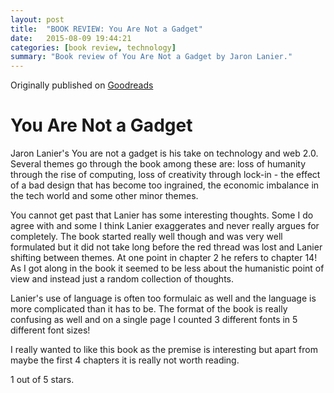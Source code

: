 ```yaml
---
layout: post
title:  "BOOK REVIEW: You Are Not a Gadget"
date:   2015-08-09 19:44:21
categories: [book review, technology]
summary: "Book review of You Are Not a Gadget by Jaron Lanier."
---
```

Originally published on [Goodreads](https://www.goodreads.com/review/show/1119330526)

# You Are Not a Gadget
Jaron Lanier's You are not a gadget is his take on technology and web 2.0. Several themes go through the book among these are: loss of humanity through the rise of computing, loss of creativity through lock-in - the effect of a bad design that has become too ingrained, the economic imbalance in the tech world and some other minor themes.

You cannot get past that Lanier has some interesting thoughts. Some I do agree with and some I think Lanier exaggerates and never really argues for completely. The book started really well though and was very well formulated but it did not take long before the red thread was lost and Lanier shifting between themes. At one point in chapter 2 he refers to chapter 14! As I got along in the book it seemed to be less about the humanistic point of view and instead just a random collection of thoughts.

Lanier's use of language is often too formulaic as well and the language is more complicated than it has to be. The format of the book is really confusing as well and on a single page I counted 3 different fonts in 5 different font sizes!

I really wanted to like this book as the premise is interesting but apart from maybe the first 4 chapters it is really not worth reading.

1 out of 5 stars.
